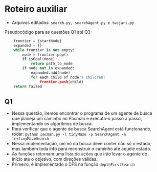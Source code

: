 # Roteiro auxiliar

- Arquivos editados: ```search.py, searchAgent.py e twojars.py``` 

Pseudocódigo para as questões Q1 até Q3:

``` python
    frontier = {startNode} 
    expanded = {} 
    while frontier is not empty: 
        node = frontier.pop() 
        if isGoal(node): 
            return path_to_node 
        if node not in expanded: 
            expanded.add(node) 
            for each child of node's children: 
                frontier.push(child) 
    return failed 
````

## Q1
- Nessa questão, iremos encontrar o programa de um agente de busca que planeja um caminho no Pacman e executa-o passo a passo, implementando os algoritmos de busca. 
- Para verificar que o agente de busca SearchAgent está funcionando, rodar: ```python pacman.py -l tinyMaze -p SearchAgent -a fn=tinyMazeSearch```
- Nessa implementação, um nó da busca deve conter não só o estado, mas também toda info para reconstruir o caminho até aquele estado.
- As funções retornam uma lista de ações que irão levar o agente do início até o objetivo, com direções válidas.
- Primeiro, é implementado o DFS na função ```depthFirstSearch``` 